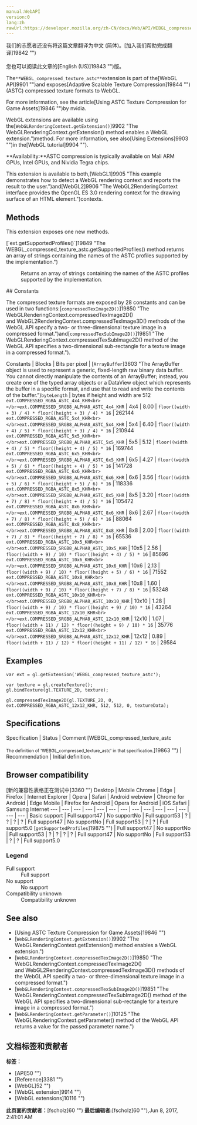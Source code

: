 ```yaml
---
manual:WebAPI
version:0
lang:zh
rawUrl:https://developer.mozilla.org/zh-CN/docs/Web/API/WEBGL_compressed_texture_astc
---
```




<bdi>我们的志愿者还没有将这篇文章翻译为<bdi>中文 (简体)</bdi>。[加入我们帮助完成翻译]19842 "")<br></br>您也可以阅读此文章的[English (US)]19843 "")版。</bdi>






The`**WEBGL_compressed_texture_astc**`extension is part of the[WebGL API]9901 "")and exposes[Adaptive Scalable Texture Compression]19844 "")(ASTC) compressed texture formats to WebGL.



For more information, see the article[Using ASTC Texture Compression for Game Assets]19846 "")by nvidia.



WebGL extensions are available using the[`WebGLRenderingContext.getExtension()`]9902 "The WebGLRenderingContext.getExtension() method enables a WebGL extension.")method. For more information, see also[Using Extensions]9903 "")in the[WebGL tutorial]9904 "").



**Availability:**ASTC compression is typically available on Mali ARM GPUs, Intel GPUs, and Nividia Tegra chips.



This extension is available to both,[WebGL1]9905 "This example demonstrates how to detect a WebGL rendering context and reports the result to the user.")and[WebGL2]9906 "The WebGL2RenderingContext interface provides the OpenGL ES 3.0 rendering context for the drawing surface of an HTML <canvas> element.")contexts.



## Methods<a name="Methods"></a>


This extension exposes one new methods.

<dl><dt id=''>[`ext.getSupportedProfiles()`]19849 "The WEBGL_compressed_texture_astc.getSupportedProfiles() method returns an array of strings containing the names of the ASTC profiles supported by the implementation.")</dt><dd>

Returns an array of strings containing the names of the ASTC profiles supported by the implementation.

</dd></dl>
## Constants<a name="Constants"></a>


The compressed texture formats are exposed by 28 constants and can be used in two functions:[`compressedTexImage2D()`]19850 "The WebGLRenderingContext.compressedTexImage2D()  and WebGL2RenderingContext.compressedTexImage3D() methods of the WebGL API specify a two- or three-dimensional texture image in a compressed format.")and[`compressedTexSubImage2D()`]19851 "The WebGLRenderingContext.compressedTexSubImage2D() method of the WebGL API specifies a two-dimensional sub-rectangle for a texture image in a compressed format.").

Constants | Blocks | Bits per pixel | [`ArrayBuffer`]3603 "The ArrayBuffer object is used to represent a generic, fixed-length raw binary data buffer. You cannot directly manipulate the contents of an ArrayBuffer; instead, you create one of the typed array objects or a DataView object which represents the buffer in a specific format, and use that to read and write the contents of the buffer.")`byteLength` | bytes if height and width are 512 
`ext.COMPRESSED_RGBA_ASTC_4x4_KHR<br></br>ext.COMPRESSED_SRGB8_ALPHA8_ASTC_4x4_KHR` | 4x4 | 8.00 | `floor((width + 3) / 4) * floor((height + 3) / 4) * 16` | 262144 
`ext.COMPRESSED_RGBA_ASTC_5x4_KHR<br></br>ext.COMPRESSED_SRGB8_ALPHA8_ASTC_5x4_KHR` | 5x4 | 6.40 | `floor((width + 4) / 5) * floor((height + 3) / 4) * 16` | 210944 
`ext.COMPRESSED_RGBA_ASTC_5x5_KHR<br></br>ext.COMPRESSED_SRGB8_ALPHA8_ASTC_5x5_KHR` | 5x5 | 5.12 | `floor((width + 4) / 5) * floor((height + 4) / 5) * 16` | 169744 
`ext.COMPRESSED_RGBA_ASTC_6x5_KHR<br></br>ext.COMPRESSED_SRGB8_ALPHA8_ASTC_6x5_KHR` | 6x5 | 4.27 | `floor((width + 5) / 6) * floor((height + 4) / 5) * 16` | 141728 
`ext.COMPRESSED_RGBA_ASTC_6x6_KHR<br></br>ext.COMPRESSED_SRGB8_ALPHA8_ASTC_6x6_KHR` | 6x6 | 3.56 | `floor((width + 5) / 6) * floor((height + 5) / 6) * 16` | 118336 
`ext.COMPRESSED_RGBA_ASTC_8x5_KHR<br></br>ext.COMPRESSED_SRGB8_ALPHA8_ASTC_8x5_KHR` | 8x5 | 3.20 | `floor((width + 7) / 8) * floor((height + 4) / 5) * 16` | 105472 
`ext.COMPRESSED_RGBA_ASTC_8x6_KHR<br></br>ext.COMPRESSED_SRGB8_ALPHA8_ASTC_8x6_KHR` | 8x6 | 2.67 | `floor((width + 7) / 8) * floor((height + 5) / 6) * 16` | 88064 
`ext.COMPRESSED_RGBA_ASTC_8x8_KHR<br></br>ext.COMPRESSED_SRGB8_ALPHA8_ASTC_8x8_KHR` | 8x8 | 2.00 | `floor((width + 7) / 8) * floor((height + 7) / 8) * 16` | 65536 
`ext.COMPRESSED_RGBA_ASTC_10x5_KHR<br></br>ext.COMPRESSED_SRGB8_ALPHA8_ASTC_10x5_KHR` | 10x5 | 2.56 | `floor((width + 9) / 10) * floor((height + 4) / 5) * 16` | 85696 
`ext.COMPRESSED_RGBA_ASTC_10x6_KHR<br></br>ext.COMPRESSED_SRGB8_ALPHA8_ASTC_10x6_KHR` | 10x6 | 2.13 | `floor((width + 9) / 10) * floor((height + 5) / 6) * 16` | 71552 
`ext.COMPRESSED_RGBA_ASTC_10x8_KHR<br></br>ext.COMPRESSED_SRGB8_ALPHA8_ASTC_10x8_KHR` | 10x8 | 1.60 | `floor((width + 9) / 10) * floor((height + 7) / 8) * 16` | 53248 
`ext.COMPRESSED_RGBA_ASTC_10x10_KHR<br></br>ext.COMPRESSED_SRGB8_ALPHA8_ASTC_10x10_KHR` | 10x10 | 1.28 | `floor((width + 9) / 10) * floor((height + 9) / 10) * 16` | 43264 
`ext.COMPRESSED_RGBA_ASTC_12x10_KHR<br></br>ext.COMPRESSED_SRGB8_ALPHA8_ASTC_12x10_KHR` | 12x10 | 1.07 | `floor((width + 11) / 12) * floor((height + 9) / 10) * 16` | 35776 
`ext.COMPRESSED_RGBA_ASTC_12x12_KHR<br></br>ext.COMPRESSED_SRGB8_ALPHA8_ASTC_12x12_KHR` | 12x12 | 0.89 | `floor((width + 11) / 12) * floor((height + 11) / 12) * 16` | 29584 


## Examples<a name="Examples"></a>

```
var ext = gl.getExtension('WEBGL_compressed_texture_astc');

var texture = gl.createTexture();
gl.bindTexture(gl.TEXTURE_2D, texture);

gl.compressedTexImage2D(gl.TEXTURE_2D, 0, ext.COMPRESSED_RGBA_ASTC_12x12_KHR, 512, 512, 0, textureData);
```

## Specifications<a name="Specifications"></a>
Specification | Status | Comment 
[WEBGL_compressed_texture_astc<br></br><small>The definition of &#39;WEBGL_compressed_texture_astc&#39; in that specification.</small>]19863 "") | Recommendation | Initial definition. 


## Browser compatibility<a name="Browser_compatibility"></a>
[新的兼容性表格正在测试中<i></i>]3360 "")
<abbr>Desktop<i></i></abbr> | <abbr>Mobile<i></i></abbr> 
<abbr>Chrome<i></i></abbr> | <abbr>Edge<i></i></abbr> | <abbr>Firefox<i></i></abbr> | <abbr>Internet Explorer<i></i></abbr> | <abbr>Opera<i></i></abbr> | <abbr>Safari<i></i></abbr> | <abbr>Android webview<i></i></abbr> | <abbr>Chrome for Android<i></i></abbr> | <abbr>Edge Mobile<i></i></abbr> | <abbr>Firefox for Android<i></i></abbr> | <abbr>Opera for Android<i></i></abbr> | <abbr>iOS Safari<i></i></abbr> | <abbr>Samsung Internet<i></i></abbr> 
 ---  |  ---  |  ---  |  ---  |  ---  |  ---  |  ---  |  ---  |  ---  |  ---  |  ---  |  ---  |  ---  |  ---  | 
Basic support | <abbr>Full support</abbr>47 | <abbr>No support</abbr>No | <abbr>Full support</abbr>53 | <abbr>?</abbr> | <abbr>?</abbr> | <abbr>?</abbr> | <abbr>?</abbr> | <abbr>Full support</abbr>47 | <abbr>No support</abbr>No | <abbr>Full support</abbr>53 | <abbr>?</abbr> | <abbr>?</abbr> | <abbr>Full support</abbr>5.0 
[`getSupportedProfiles`]19875 "") | <abbr>Full support</abbr>47 | <abbr>No support</abbr>No | <abbr>Full support</abbr>53 | <abbr>?</abbr> | <abbr>?</abbr> | <abbr>?</abbr> | <abbr>?</abbr> | <abbr>Full support</abbr>47 | <abbr>No support</abbr>No | <abbr>Full support</abbr>53 | <abbr>?</abbr> | <abbr>?</abbr> | <abbr>Full support</abbr>5.0 


### Legend<a name="Legend"></a>
<dl><dt id=''><abbr>Full support</abbr></dt><dd>Full support</dd><dt id=''><abbr>No support</abbr></dt><dd>No support</dd><dt id=''><abbr>Compatibility unknown</abbr></dt><dd>Compatibility unknown</dd></dl>

## See also<a name="See_also"></a>

* [Using ASTC Texture Compression for Game Assets]19846 "")
* [`WebGLRenderingContext.getExtension()`]9902 "The WebGLRenderingContext.getExtension() method enables a WebGL extension.")
* [`WebGLRenderingContext.compressedTexImage2D()`]19850 "The WebGLRenderingContext.compressedTexImage2D()  and WebGL2RenderingContext.compressedTexImage3D() methods of the WebGL API specify a two- or three-dimensional texture image in a compressed format.")
* [`WebGLRenderingContext.compressedTexSubImage2D()`]19851 "The WebGLRenderingContext.compressedTexSubImage2D() method of the WebGL API specifies a two-dimensional sub-rectangle for a texture image in a compressed format.")
* [`WebGLRenderingContext.getParameter()`]10125 "The WebGLRenderingContext.getParameter() method of the WebGL API returns a value for the passed parameter name.")



## 文档标签和贡献者
**标签：**
* [API]50 "")
* [Reference]3381 "")
* [WebGL]52 "")
* [WebGL extension]9914 "")
* [WebGL extensions]10116 "")

**此页面的贡献者：**[fscholz]60 "")
**最后编辑者:**[fscholz]60 ""),<time>Jun 8, 2017, 2:41:01 AM</time>


